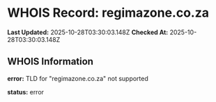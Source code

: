 # WHOIS Record: regimazone.co.za

**Last Updated:** 2025-10-28T03:30:03.148Z
**Checked At:** 2025-10-28T03:30:03.148Z

## WHOIS Information

**error:** TLD for "regimazone.co.za" not supported

**status:** error

